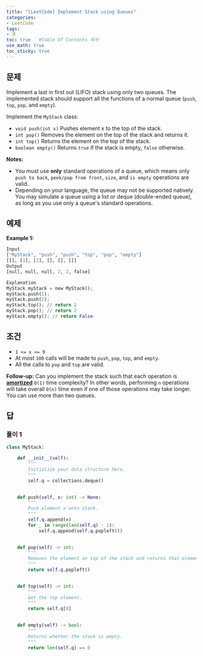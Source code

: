 ```yaml
---
title: "[LeetCode] Implement Stack using Queues"
categories: 
- LeetCode
tags:
- 큐
toc: true   #Table Of Contents 목차 
use_math: true
toc_sticky: true
---
```


## 문제

Implement a last in first out (LIFO) stack using only two queues. The implemented stack should support all the functions of a normal queue (`push`, `top`, `pop`, and `empty`).

Implement the `MyStack` class:

- `void push(int x)` Pushes element x to the top of the stack.
- `int pop()` Removes the element on the top of the stack and returns it.
- `int top()` Returns the element on the top of the stack.
- `boolean empty()` Returns `true` if the stack is empty, `false` otherwise.

**Notes:**

- You must use **only** standard operations of a queue, which means only `push to back`, `peek/pop from front`, `size`, and `is empty` operations are valid.
- Depending on your language, the queue may not be supported natively. You may simulate a queue using a list or deque (double-ended queue), as long as you use only a queue's standard operations.

## 예제

**Example 1:**

```python
Input
["MyStack", "push", "push", "top", "pop", "empty"]
[[], [1], [2], [], [], []]
Output
[null, null, null, 2, 2, false]

Explanation
MyStack myStack = new MyStack();
myStack.push(1);
myStack.push(2);
myStack.top(); // return 2
myStack.pop(); // return 2
myStack.empty(); // return False
```

## 조건

- `1 <= x <= 9`
- At most `100` calls will be made to `push`, `pop`, `top`, and `empty`.
- All the calls to `pop` and `top` are valid.

**Follow-up:** Can you implement the stack such that each operation is **[amortized](https://en.wikipedia.org/wiki/Amortized_analysis)** `O(1)` time complexity? In other words, performing `n` operations will take overall `O(n)` time even if one of those operations may take longer. You can use more than two queues.

## 답 

### 풀이 1

```python
class MyStack:

    def __init__(self):
        """
        Initialize your data structure here.
        """
        self.q = collections.deque()
        

    def push(self, x: int) -> None:
        """
        Push element x onto stack.
        """
        self.q.append(x)
        for _ in range(len(self.q) - 1):
            self.q.append(self.q.popleft())
        

    def pop(self) -> int:
        """
        Removes the element on top of the stack and returns that element.
        """
        return self.q.popleft()
        

    def top(self) -> int:
        """
        Get the top element.
        """
        return self.q[0]
        

    def empty(self) -> bool:
        """
        Returns whether the stack is empty.
        """
        return len(self.q) == 0
```







